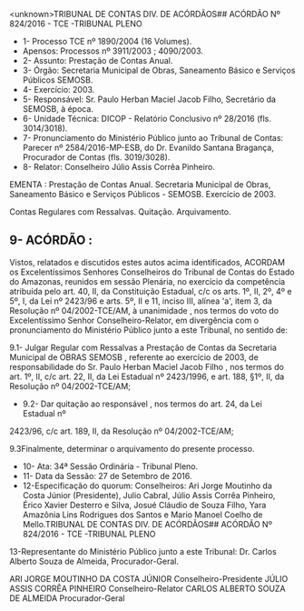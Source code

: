 &lt;unknown&gt;TRIBUNAL DE CONTAS DIV. DE ACÓRDÃOS## ACÓRDÃO Nº 824/2016 - TCE -TRIBUNAL PLENO

- 1- Processo TCE nº 1890/2004 (16 Volumes).
- Apensos: Processos nº 3911/2003 ; 4090/2003.
- 2- Assunto: Prestação de Contas Anual.
- 3-  Órgão: Secretaria  Municipal  de  Obras,  Saneamento  Básico  e  Serviços  Públicos  SEMOSB.
- 4- Exercício: 2003.
- 5- Responsável: Sr. Paulo Herban Maciel Jacob Filho, Secretário da SEMOSB, à época.
- 6- Unidade Técnica: DICOP - Relatório Conclusivo nº 28/2016 (fls. 3014/3018).
- 7-  Pronunciamento  do Ministério Público  junto  ao Tribunal  de Contas: Parecer  nº 2584/2016-MP-ESB,  do  Dr.  Evanildo  Santana  Bragança,  Procurador  de  Contas  (fls. 3019/3028).
- 8- Relator: Conselheiro Júlio Assis Corrêa Pinheiro.

EMENTA :  Prestação  de  Contas  Anual.  Secretaria Municipal de Obras, Saneamento Básico e Serviços Públicos - SEMOSB. Exercício de 2003.

Contas Regulares com Ressalvas. Quitação. Arquivamento.

## 9- ACÓRDÃO :

Vistos, relatados e discutidos estes autos acima identificados, ACORDAM os Excelentíssimos Senhores Conselheiros do Tribunal de Contas do Estado do Amazonas, reunidos em sessão Plenária, no exercício da competência atribuída pelo  art.  40,  II, da Constituição Estadual, c/c os arts. 1º, II, 2º, 4º e 5º, I, da Lei nº 2423/96 e arts. 5º, II e 11, inciso  III,  alínea  'a',  item  3,  da  Resolução  nº  04/2002-TCE/AM, à  unanimidade ,  nos termos do voto  do Excelentíssimo Senhor Conselheiro-Relator, em divergência com o pronunciamento do Ministério Público junto a este Tribunal, no sentido de:

9.1-  Julgar Regular  com  Ressalvas a  Prestação  de  Contas  da  Secretaria Municipal de OBRAS SEMOSB , referente ao exercício de 2003, de responsabilidade do Sr. Paulo Herban Maciel Jacob Filho ,  nos termos do art. 1º,  II, c/c art. 22,  II, da Lei Estadual nº 2423/1996, e art. 188, §1º, II, da Resolução nº 04/2002-TCE/AM;

- 9.2- Dar quitação ao responsável , nos termos do art. 24, da Lei Estadual nº

2423/96, c/c art. 189, II, da Resolução nº 04/2002-TCE/AM;

9.3Finalmente, determinar o arquivamento do presente processo.

- 10- Ata: 34ª Sessão Ordinária - Tribunal Pleno.
- 11- Data da Sessão: 27 de Setembro de 2016.
- 12-Especificação  do  quorum: Conselheiros: Ari Jorge  Moutinho  da  Costa  Júnior (Presidente),  Julio  Cabral,  Júlio  Assis  Corrêa  Pinheiro,  Érico  Xavier  Desterro  e  Silva, Josué Cláudio de Souza Filho, Yara Amazônia Lins Rodrigues dos Santos e Mario Manoel Coelho de Mello.TRIBUNAL DE CONTAS DIV. DE ACÓRDÃOS## ACÓRDÃO Nº 824/2016 - TCE -TRIBUNAL PLENO

13-Representante  do  Ministério  Público  junto  a  este  Tribunal: Dr.  Carlos  Alberto Souza de Almeida, Procurador-Geral.

ARI JORGE MOUTINHO DA COSTA JÚNIOR Conselheiro-Presidente JÚLIO ASSIS CORRÊA PINHEIRO Conselheiro-Relator CARLOS ALBERTO SOUZA DE ALMEIDA Procurador-Geral